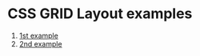 # CSS GRID Layout examples

1. [1st example](https://codepen.io/alexandracaulea/full/VwYMwRp)
2. [2nd example](https://codepen.io/alexandracaulea/full/QWwmdPG)
